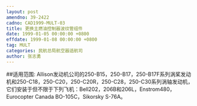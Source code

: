 ```yaml
---
layout: post
amendno: 39-2422
cadno: CAD1999-MULT-03
title: 更换主燃油控制器波纹管组件
date: 1999-01-05 00:00:00 +0800
effdate: 1999-01-08 00:00:00 +0800
tag: MULT
categories: 民航总局航空器适航司
author: 张志勇
---
```


##适用范围:
Allison发动机公司的250-B15，250-B17，250-B17F系列涡桨发动机和250-C18，250-C20，250-C20R，250-C28，250-C30系列涡轴发动机，它们安装于但不限于下列飞机：Bell202，206B和206L，Enstrom480，Eurocopter Canada BO-105C，Sikorsky S-76A。

